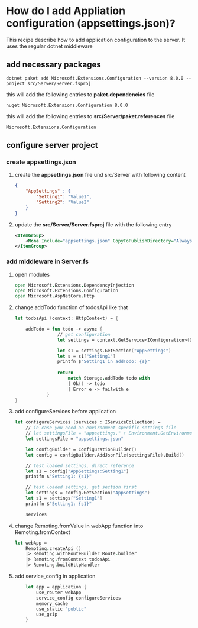 # How do I add Appliation configuration (appsettings.json)?

This recipe describe how to add application configuration to the server. It uses the regular dotnet middleware

## add necessary packages

```pwsh
dotnet paket add Microsoft.Extensions.Configuration --version 8.0.0 --project src/Server/Server.fsproj
```

this will add the following entries to **paket.dependencies** file
```
nuget Microsoft.Extensions.Configuration 8.0.0
```

this will add the following entries to **src/Server/paket.references** file

```
Microsoft.Extensions.Configuration
```

## configure server project

### create appsettings.json

1. create the **appsettings.json** file und src/Server with following content

    ```json
    {
        "AppSettings" : {
            "Setting1": "Value1",
            "Setting2": "Value2"
        }
    }
    ```

1. update the **src/Server/Server.fsproj** file with the following entry 
    ```xml 
    <ItemGroup>
        <None Include="appsettings.json" CopyToPublishDirectory="Always" />
    </ItemGroup>
    ```

### add middleware in **Server.fs**

1. open modules

    ```fs
    open Microsoft.Extensions.DependencyInjection
    open Microsoft.Extensions.Configuration
    open Microsoft.AspNetCore.Http
    ```

1. change addTodo function of todosApi like that

    ```fs
    let todosApi (context: HttpContext) = {

        addTodo = fun todo -> async {
                    // get configuration
                    let settings = context.GetService<IConfiguration>()

                    let s1 = settings.GetSection("AppSettings")
                    let s = s1["Setting1"]
                    printfn $"Setting1 in addTodo: {s}"
                    
                    return
                        match Storage.addTodo todo with
                        | Ok() -> todo
                        | Error e -> failwith e
                }
    }
    ```

1. add configureServices before application

    ```fs 
    let configureServices (services : IServiceCollection) =
        // in case you need an environment specific settings file
        // let settingsFile = "appsettings." + Environment.GetEnvironmentVariable("ASPNETCORE_ENVIRONMENT") + ".json"
        let settingsFile = "appsettings.json"

        let configBuilder = ConfigurationBuilder()
        let config = configBuilder.AddJsonFile(settingsFile).Build()

        // test loaded settings, direct reference
        let s1 = config["AppSettings:Setting1"]
        printfn $"Setting1: {s1}"

        // test loaded settings, get section first
        let settings = config.GetSection("AppSettings")
        let s1 = settings["Setting1"]
        printfn $"Setting1: {s1}"

        services

    ```

1. change Remoting.fromValue in webApp function into Remoting.fromContext

    ```fs
    let webApp =
        Remoting.createApi ()
        |> Remoting.withRouteBuilder Route.builder
        |> Remoting.fromContext todosApi
        |> Remoting.buildHttpHandler

    ```

1. add service_config in application

    ```fs 
        let app = application {
            use_router webApp
            service_config configureServices
            memory_cache
            use_static "public"
            use_gzip
        }
    ```

    